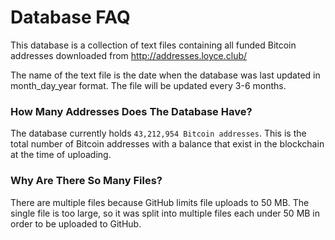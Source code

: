 # Database FAQ

This database is a collection of text files containing all funded Bitcoin addresses downloaded from http://addresses.loyce.club/

The name of the text file is the date when the database was last updated in month_day_year format. The file will be updated every 3-6 months.

### How Many Addresses Does The Database Have?

The database currently holds `43,212,954 Bitcoin addresses`. This is the total number of Bitcoin addresses with a balance that exist in the blockchain at the time of uploading.

### Why Are There So Many Files?

There are multiple files because GitHub limits file uploads to 50 MB. The single file is too large, so it was split into multiple files each under 50 MB in order to be uploaded to GitHub.
